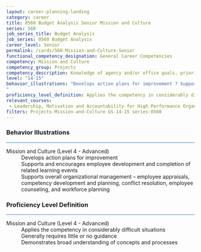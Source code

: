```yaml
---
layout: career-planning-landing
category: career
title: 0560 Budget Analysis Senior Mission and Culture
series: 560
job_series_title: Budget Analysis
job_series: 0560 Budget Analysis
career_level: Senior
permalink: /cards/560-Mission-and-Culture-Senior
functional_competency_designation: General Career Competencies
competency: Mission and Culture
competency_group: Projects
competency_description: Knowledge of agency and/or office goals, priorities, purpose, and its underlying values; ability to contribute to agency and/or office success, improvements, and workforce development.
level: "14-15"
behavior_illustrations: "Develops action plans for improvement ? Supports and encourages employee development and completion of related learning events ? Supports overall organizational management – employee appraisals, competency development and planning, conflict resolution, employee counseling, and workforce planning
"
proficiency_level_definition: Applies the competency in considerably difficult situations ? Generally requires little or no guidance ? Demonstrates broad understanding of concepts and processes
relevant_courses: 
 - Leadership, Motivation and Accountability for High Performance Organizations (LEAD9020), GSU, <a href="https://www.LearnAtGSUSA.com/LEAD9027">https://www.LearnAtGSUSA.com/LEAD9027</a>
filters: Projects-Mission-and-Culture GS-14-15 series-0560
---
```


<div class="desktop:grid-col-6 margin-y-3">
  <div class="border-top-2 bg-white padding-3 shadow-5 height-full members-hover border-1px button-border border-top-blue radius-lg card-text-color">
    <h3>Behavior Illustrations</h3>
    <hr style="background-color: #1b74e0 !important;"/>
    <dl class="text-base card-content-color"><dt>Mission and Culture (Level 4 - Advanced)</dt><dd>Develops action plans for improvement </dd><dd> Supports and encourages employee development and completion of related learning events </dd><dd> Supports overall organizational management – employee appraisals, competency development and planning, conflict resolution, employee counseling, and workforce planning
</dd></dl>
  </div>
</div>
<div class="desktop:grid-col-6 margin-y-3">
  <div class="border-top-2 bg-white padding-3 shadow-5 height-full members-hover border-1px button-border border-top-blue radius-lg card-text-color">
    <h3>Proficiency Level Definition</h3>
     <hr style="background-color: #1b74e0 !important;"/>
    <dl class="text-base card-content-color"><dt>Mission and Culture (Level 4 - Advanced)</dt><dd>Applies the competency in considerably difficult situations </dd><dd> Generally requires little or no guidance </dd><dd> Demonstrates broad understanding of concepts and processes</dd></dl>
  </div>
</div>